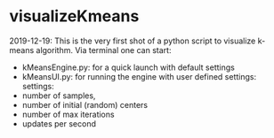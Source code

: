 # visualizeKmeans

2019-12-19:
This is the very first shot of a python script to visualize k-means algorithm.
Via terminal one can start:
  - kMeansEngine.py: for a quick launch with default settings
  - kMeansUI.py: for running the engine with user defined settings:
settings:
 - number of samples, 
 - number of initial (random) centers
 - number of max iterations
 - updates per second
                 
